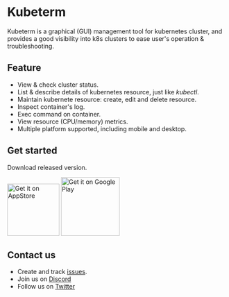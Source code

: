 # Kubeterm

Kubeterm is a graphical (GUI) management tool for kubernetes cluster, and provides a good visibility into k8s clusters to ease user's operation & troubleshooting.

## Feature

- View & check cluster status.
- List & describe details of kubernetes resource, just like *kubectl*.
- Maintain kubernete resource: create, edit and delete resource.
- Inspect container's log.
- Exec command on container.
- View resource (CPU/memory) metrics.
- Multiple platform supported, including mobile and desktop.

## Get started

Download released version.

 <a href="https://apps.apple.com/us/app/kubeterm-kubernetes-client/id6450548861"><img src="https://developer.apple.com/news/images/download-on-the-app-store-badge.png" alt="Get it on AppStore" width='120px'/></a>
 <a href='https://play.google.com/store/apps/details?id=com.kubeterm'><img alt='Get it on Google Play' src='https://upload.wikimedia.org/wikipedia/commons/7/78/Google_Play_Store_badge_EN.svg' width='135px' /></a>


## Contact us

- Create and track [issues](https://github.com/kbterm/kubeterm/issues).
- Join us on [Discord](https://discord.gg/Jv4zEEBMR2)
- Follow us on [Twitter](https://twitter.com/kubeterm)
